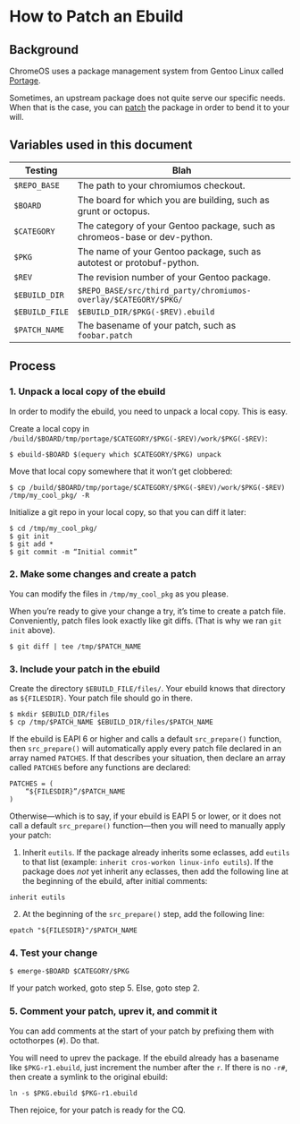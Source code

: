 # How to Patch an Ebuild

## Background

ChromeOS uses a package management system from Gentoo Linux called [Portage](https://wiki.gentoo.org/wiki/Portage).

Sometimes, an upstream package does not quite serve our specific needs. When that is the case, you can [patch](https://wiki.gentoo.org/wiki/Patches) the package in order to bend it to your will.

## Variables used in this document

| Testing        | Blah                                                                      |
| -------------- | ------------------------------------------------------------------------- |
| `$REPO_BASE`   | The path to your chromiumos checkout.                                     |
| `$BOARD`       | The board for which you are building, such as grunt or octopus.           |
| `$CATEGORY`    | The category of your Gentoo package, such as chromeos-base or dev-python. |
| `$PKG`         | The name of your Gentoo package, such as autotest or protobuf-python.     |
| `$REV`         | The revision number of your Gentoo package.                               |
| `$EBUILD_DIR`  | `$REPO_BASE/src/third_party/chromiumos-overlay/$CATEGORY/$PKG/`           |
| `$EBUILD_FILE` | `$EBUILD_DIR/$PKG(-$REV).ebuild`                                          |
| `$PATCH_NAME`  | The basename of your patch, such as `foobar.patch`                        |


## Process

### 1. Unpack a local copy of the ebuild

In order to modify the ebuild, you need to unpack a local copy. This is easy.

Create a local copy in `/build/$BOARD/tmp/portage/$CATEGORY/$PKG(-$REV)/work/$PKG(-$REV)`:

```
$ ebuild-$BOARD $(equery which $CATEGORY/$PKG) unpack
```

Move that local copy somewhere that it won’t get clobbered:

```
$ cp /build/$BOARD/tmp/portage/$CATEGORY/$PKG(-$REV)/work/$PKG(-$REV) /tmp/my_cool_pkg/ -R
```

Initialize a git repo in your local copy, so that you can diff it later:

```
$ cd /tmp/my_cool_pkg/
$ git init
$ git add *
$ git commit -m “Initial commit”
```

### 2. Make some changes and create a patch

You can modify the files in `/tmp/my_cool_pkg` as you please.

When you’re ready to give your change a try, it’s time to create a patch file. Conveniently, patch files look exactly like git diffs. (That is why we ran `git init` above).

```
$ git diff | tee /tmp/$PATCH_NAME
```

### 3. Include your patch in the ebuild
Create the directory `$EBUILD_FILE/files/`. Your ebuild knows that directory as `${FILESDIR}`. Your patch file should go in there.

```
$ mkdir $EBUILD_DIR/files
$ cp /tmp/$PATCH_NAME $EBUILD_DIR/files/$PATCH_NAME
```

If the ebuild is EAPI 6 or higher and calls a default `src_prepare()` function, then `src_prepare()` will automatically apply every patch file declared in an array named `PATCHES`. If that describes your situation, then declare an array called `PATCHES` before any functions are declared:

```
PATCHES = (
    “${FILESDIR}”/$PATCH_NAME
)
```

Otherwise&mdash;which is to say, if your ebuild is EAPI 5 or lower, or it does not call a default `src_prepare()` function&mdash;then you will need to manually apply your patch:

1. Inherit `eutils`. If the package already inherits some eclasses, add `eutils` to that list (example: `inherit cros-workon linux-info eutils`). If the package does *not* yet inherit any eclasses, then add the following line at the beginning of the ebuild, after initial comments:

```
inherit eutils
```

2. At the beginning of the `src_prepare()` step, add the following line:

```
epatch "${FILESDIR}"/$PATCH_NAME
```

### 4. Test your change

```
$ emerge-$BOARD $CATEGORY/$PKG
```

If your patch worked, goto step 5. Else, goto step 2.

### 5. Comment your patch, uprev it, and commit it

You can add comments at the start of your patch by prefixing them with octothorpes (`#`). Do that.

You will need to uprev the package. If the ebuild already has a basename like `$PKG-r1.ebuild`, just increment the number after the `r`. If there is no `-r#`, then create a symlink to the original ebuild:

```
ln -s $PKG.ebuild $PKG-r1.ebuild
```

Then rejoice, for your patch is ready for the CQ.

